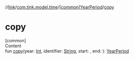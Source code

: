 //[link](../../index.md)/[com.tink.model.time](../index.md)/[[common]YearPeriod](index.md)/[copy](copy.md)



# copy  
[common]  
Content  
fun [copy](copy.md)(year: [Int](https://kotlinlang.org/api/latest/jvm/stdlib/kotlin/-int/index.html), identifier: [String](https://kotlinlang.org/api/latest/jvm/stdlib/kotlin/-string/index.html), start: <ERROR CLASS>, end: <ERROR CLASS>): [YearPeriod](index.md)  



